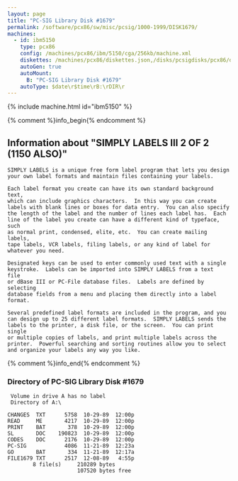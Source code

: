 ```yaml
---
layout: page
title: "PC-SIG Library Disk #1679"
permalink: /software/pcx86/sw/misc/pcsig/1000-1999/DISK1679/
machines:
  - id: ibm5150
    type: pcx86
    config: /machines/pcx86/ibm/5150/cga/256kb/machine.xml
    diskettes: /machines/pcx86/diskettes.json,/disks/pcsigdisks/pcx86/diskettes.json
    autoGen: true
    autoMount:
      B: "PC-SIG Library Disk #1679"
    autoType: $date\r$time\rB:\rDIR\r
---
```


{% include machine.html id="ibm5150" %}

{% comment %}info_begin{% endcomment %}

## Information about "SIMPLY LABELS III 2 OF 2 (1150 ALSO)"

    SIMPLY LABELS is a unique free form label program that lets you design
    your own label formats and maintain files containing your labels.
    
    Each label format you create can have its own standard background text,
    which can include graphics characters.  In this way you can create
    labels with blank lines or boxes for data entry.  You can also specify
    the length of the label and the number of lines each label has.  Each
    line of the label you create can have a different kind of typeface, such
    as normal print, condensed, elite, etc.  You can create mailing labels,
    tape labels, VCR labels, filing labels, or any kind of label for
    whatever you need.
    
    Designated keys can be used to enter commonly used text with a single
    keystroke.  Labels can be imported into SIMPLY LABELS from a text
    file
    or dBase III or PC-File database files.  Labels are defined by
    selecting
    database fields from a menu and placing them directly into a label
    format.
    
    Several predefined label formats are included in the program, and you
    can design up to 25 different label formats.  SIMPLY LABELS sends the
    labels to the printer, a disk file, or the screen.  You can print
    single
    or multiple copies of labels, and print multiple labels across the
    printer.  Powerful searching and sorting routines allow you to select
    and organize your labels any way you like.
{% comment %}info_end{% endcomment %}


### Directory of PC-SIG Library Disk #1679

     Volume in drive A has no label
     Directory of A:\

    CHANGES  TXT      5758  10-29-89  12:00p
    READ     ME       4217  10-29-89  12:00p
    PRINT    BAT       378  10-29-89  12:00p
    SL       DOC    190823  10-29-89  12:00p
    CODES    DOC      2176  10-29-89  12:00p
    PC-SIG            4086  11-21-89  12:23a
    GO       BAT       334  11-21-89  12:17a
    FILE1679 TXT      2517  12-08-89   4:55p
            8 file(s)     210289 bytes
                          107520 bytes free
